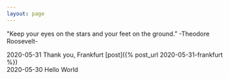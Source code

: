 ```yaml
---
layout: page
---
```


"Keep your eyes on the stars and your feet on the ground.” -Theodore Roosevelt-

2020-05-31 Thank you, Frankfurt [post]({% post_url 2020-05-31-frankfurt %}) <br/>
2020-05-30 Hello World
